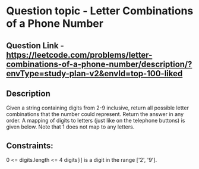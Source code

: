 # Question topic - Letter Combinations of a Phone Number

## Question Link - https://leetcode.com/problems/letter-combinations-of-a-phone-number/description/?envType=study-plan-v2&envId=top-100-liked

## Description
Given a string containing digits from 2-9 inclusive, return all possible letter combinations that the number could represent. Return the answer in any order.
A mapping of digits to letters (just like on the telephone buttons) is given below. Note that 1 does not map to any letters.

## Constraints:
0 <= digits.length <= 4
digits[i] is a digit in the range ['2', '9'].
